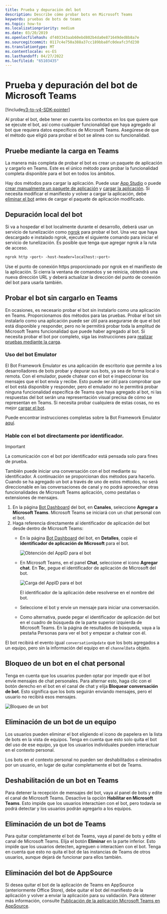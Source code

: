 ```yaml
---
title: Prueba y depuración del bot
description: Describe cómo probar bots en Microsoft Teams
keywords: pruebas de bots de teams
ms.topic: how-to
ms.localizationpriority: medium
ms.date: 03/20/2019
ms.openlocfilehash: df403343aab60ebd802b4da0e871649ded8b8a7e
ms.sourcegitcommit: 0117c4e750a388a37cc189bba8fc0deafc3fd230
ms.translationtype: MT
ms.contentlocale: es-ES
ms.lasthandoff: 04/27/2022
ms.locfileid: "65103435"
---
```

# <a name="test-and-debug-your-microsoft-teams-bot"></a>Prueba y depuración del bot de Microsoft Teams

[!include[v3-to-v4-SDK-pointer](~/includes/v3-to-v4-pointer-bots.md)]

Al probar el bot, debe tener en cuenta los contextos en los que quiere que se ejecute el bot, así como cualquier funcionalidad que haya agregado al bot que requiera datos específicos de Microsoft Teams. Asegúrese de que el método que eligió para probar el bot se alinea con su funcionalidad.

## <a name="test-by-uploading-to-teams"></a>Pruebe mediante la carga en Teams

La manera más completa de probar el bot es crear un paquete de aplicación y cargarlo en Teams. Este es el único método para probar la funcionalidad completa disponible para el bot en todos los ámbitos.

Hay dos métodos para cargar la aplicación. Puede usar [App Studio](~/concepts/build-and-test/app-studio-overview.md) o puede [crear manualmente un paquete de aplicación](~/concepts/build-and-test/apps-package.md) y [cargar la aplicación](~/concepts/deploy-and-publish/apps-upload.md). Si necesita modificar el manifiesto y volver a cargar la aplicación, debe [eliminar el bot](#deleting-a-bot-from-teams) antes de cargar el paquete de aplicación modificado.

## <a name="debug-your-bot-locally"></a>Depuración local del bot

Si va a hospedar el bot localmente durante el desarrollo, deberá usar un servicio de tunelización como [ngrok](https://ngrok.com/) para probar el bot. Una vez que haya descargado e instalado ngrok, ejecute el siguiente comando para iniciar el servicio de tunelización. Es posible que tenga que agregar ngrok a la ruta de acceso.

```bash
ngrok http <port> -host-header=localhost:<port>
```

Use el punto de conexión https proporcionado por ngrok en el manifiesto de la aplicación. Si cierra la ventana de comandos y se reinicia, obtendrá una nueva dirección URL y deberá actualizar la dirección del punto de conexión del bot para usarla también.

## <a name="testing-your-bot-without-uploading-to-teams"></a>Probar el bot sin cargarlo en Teams

En ocasiones, es necesario probar el bot sin instalarlo como una aplicación en Teams. Proporcionamos dos métodos para las pruebas. Probar el bot sin instalarlo como una aplicación puede ser útil para asegurarse de que el bot está disponible y responder, pero no le permitirá probar toda la amplitud de Microsoft Teams funcionalidad que puede haber agregado al bot. Si necesita probar el bot por completo, siga las instrucciones para [realizar pruebas mediante la carga](#test-by-uploading-to-teams).

### <a name="use-the-bot-emulator"></a>Uso del bot Emulator

El Bot Framework Emulator es una aplicación de escritorio que permite a los desarrolladores de bots probar y depurar sus bots, ya sea de forma local o remota. Con el emulador, puede chatear con el bot e inspeccionar los mensajes que el bot envía y recibe. Esto puede ser útil para comprobar que el bot está disponible y responder, pero el emulador no le permitirá probar ninguna funcionalidad específica de Teams que haya agregado al bot, ni las respuestas del bot serán una representación visual precisa de cómo se representan en Teams. Si necesita probar cualquiera de estas cosas, no es mejor [cargar el bot](#test-by-uploading-to-teams).

Puede encontrar instrucciones completas sobre la Bot Framework Emulator [aquí](/azure/bot-service/bot-service-debug-emulator?view=azure-bot-service-4.0&preserve-view=true).

### <a name="talk-to-your-bot-directly-by-id"></a>Hable con el bot directamente por identificador.

>[!Important]
>La comunicación con el bot por identificador está pensada solo para fines de prueba.

También puede iniciar una conversación con el bot mediante su identificador. A continuación se proporcionan dos métodos para hacerlo. Cuando se ha agregado un bot a través de uno de estos métodos, no será direccionable en las conversaciones de canal y no podrá aprovechar otras funcionalidades de Microsoft Teams aplicación, como pestañas o extensiones de mensajes.

1. En la página [Bot Dashboard](https://dev.botframework.com/bots) del bot, en **Canales**, seleccione **Agregar a Microsoft Teams**. Microsoft Teams se iniciará con un chat personal con el bot.
2. Haga referencia directamente al identificador de aplicación del bot desde dentro de Microsoft Teams:
   * En la página [Bot Dashboard](https://dev.botframework.com/bots) del bot, en **Detalles**, copie el **identificador de aplicación de Microsoft** para el bot.
  
     ![Obtención del AppID para el bot](~/assets/images/bots_appid_botframework.png)
  
   * En Microsoft Teams, en el panel **Chat**, seleccione el icono **Agregar chat**. En **To:**, pegue el identificador de aplicación de Microsoft del bot.
  
     ![Carga del AppID para el bot](~/assets/images/bots_uploading.png)

     El identificador de la aplicación debe resolverse en el nombre del bot.

   * Seleccione el bot y envíe un mensaje para iniciar una conversación.
   * Como alternativa, puede pegar el identificador de aplicación del bot en el cuadro de búsqueda de la parte superior izquierda de Microsoft Teams. En la página de resultados de búsqueda, vaya a la pestaña Personas para ver el bot y empezar a chatear con él.

El bot recibirá el evento igual `conversationUpdate` que los bots agregados a un equipo, pero sin la información del equipo en el `channelData` objeto.

## <a name="blocking-a-bot-in-personal-chat"></a>Bloqueo de un bot en el chat personal

Tenga en cuenta que los usuarios pueden optar por impedir que el bot envíe mensajes de chat personales. Para alternar esto, haga clic con el botón derecho en el bot en el canal de chat y elija **Bloquear conversación de bot**. Esto significa que los bots seguirán enviando mensajes, pero el usuario no recibirá esos mensajes.

![Bloqueo de un bot](~/assets/images/bots/botdisable.png)

## <a name="removing-a-bot-from-a-team"></a>Eliminación de un bot de un equipo

Los usuarios pueden eliminar el bot eligiendo el icono de papelera en la lista de bots en la vista de equipos. Tenga en cuenta que esto solo quita el bot del uso de ese equipo, ya que los usuarios individuales pueden interactuar en el contexto personal.

Los bots en el contexto personal no pueden ser deshabilitados o eliminados por un usuario, en lugar de quitar completamente el bot de Teams.

## <a name="disabling-a-bot-in-teams"></a>Deshabilitación de un bot en Teams

Para detener la recepción de mensajes del bot, vaya al panel de bots y edite el canal de Microsoft Teams. Desactive la opción **Habilitar en Microsoft Teams**. Esto impide que los usuarios interactúen con el bot, pero todavía se podrá detectar y los usuarios podrán agregarlo a los equipos.

## <a name="deleting-a-bot-from-teams"></a>Eliminación de un bot de Teams

Para quitar completamente el bot de Teams, vaya al panel de bots y edite el canal de Microsoft Teams. Elija el botón **Eliminar** en la parte inferior. Esto impide que los usuarios detecten, agreguen o interactúen con el bot. Tenga en cuenta que esto no quita el bot de las instancias de Teams de otros usuarios, aunque dejará de funcionar para ellos también.

## <a name="removing-your-bot-from-appsource"></a>Eliminación del bot de AppSource

Si desea quitar el bot de la aplicación de Teams en AppSource (anteriormente Office Store), debe quitar el bot del manifiesto de la aplicación y volver a enviar la aplicación para su validación. Para obtener más información, consulte [Publicación de la aplicación Microsoft Teams en AppSource](~/concepts/deploy-and-publish/apps-publish.md).
